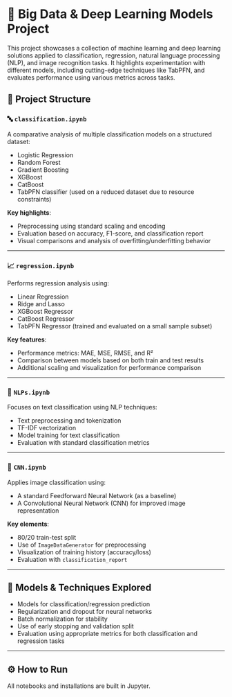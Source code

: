 # 🧠 Big Data & Deep Learning Models Project

This project showcases a collection of machine learning and deep learning solutions applied to classification, regression, natural language processing (NLP), and image recognition tasks. It highlights experimentation with different models, including cutting-edge techniques like TabPFN, and evaluates performance using various metrics across tasks.

## 📁 Project Structure

### 🔤 `classification.ipynb`
A comparative analysis of multiple classification models on a structured dataset:
- Logistic Regression
- Random Forest
- Gradient Boosting
- XGBoost
- CatBoost
- TabPFN classifier (used on a reduced dataset due to resource constraints)

**Key highlights**:
- Preprocessing using standard scaling and encoding
- Evaluation based on accuracy, F1-score, and classification report
- Visual comparisons and analysis of overfitting/underfitting behavior

---

### 📈 `regression.ipynb`
Performs regression analysis using:
- Linear Regression
- Ridge and Lasso
- XGBoost Regressor
- CatBoost Regressor
- TabPFN Regressor (trained and evaluated on a small sample subset)

**Key features**:
- Performance metrics: MAE, MSE, RMSE, and R²
- Comparison between models based on both train and test results
- Additional scaling and visualization for performance comparison

---

### 🧾 `NLPs.ipynb`
Focuses on text classification using NLP techniques:
- Text preprocessing and tokenization
- TF-IDF vectorization
- Model training for text classification
- Evaluation with standard classification metrics

---

### 🧠 `CNN.ipynb`
Applies image classification using:
- A standard Feedforward Neural Network (as a baseline)
- A Convolutional Neural Network (CNN) for improved image representation

**Key elements**:
- 80/20 train-test split
- Use of `ImageDataGenerator` for preprocessing
- Visualization of training history (accuracy/loss)
- Evaluation with `classification_report`

---

## 🧪 Models & Techniques Explored
- Models for classification/regression prediction
- Regularization and dropout for neural networks
- Batch normalization for stability
- Use of early stopping and validation split
- Evaluation using appropriate metrics for both classification and regression tasks

---

## ⚙️ How to Run
All notebooks and installations are built in Jupyter. 
